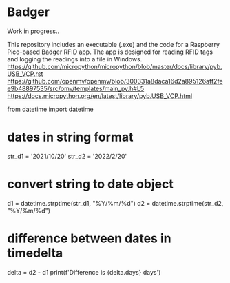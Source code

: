 # Badger
Work in progress..

This repository includes an executable (.exe) and the code for a Raspberry Pico-based Badger RFID app. The app is designed for reading RFID tags and logging the readings into a file in Windows.
https://github.com/micropython/micropython/blob/master/docs/library/pyb.USB_VCP.rst
https://github.com/openmv/openmv/blob/300331a8daca16d2a895126aff2fee9b48897535/src/omv/templates/main_py.h#L5
https://docs.micropython.org/en/latest/library/pyb.USB_VCP.html


from datetime import datetime

# dates in string format
str_d1 = '2021/10/20'
str_d2 = '2022/2/20'

# convert string to date object
d1 = datetime.strptime(str_d1, "%Y/%m/%d")
d2 = datetime.strptime(str_d2, "%Y/%m/%d")

# difference between dates in timedelta
delta = d2 - d1
print(f'Difference is {delta.days} days')